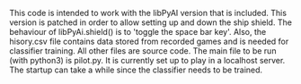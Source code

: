 This code is intended to work with the libPyAI version that is included. This version is patched in order to allow setting up and down the ship shield. The behaviour of libPyAi.shield() is to 'toggle the space bar key'. Also, the hisory.csv file contains data stored from recorded games and is needed for classifier training.
All other files are source code. The main file to be run (with python3) is pilot.py. It is currently set up to play in a localhost server. The startup can take a while since the classifier needs to be trained.
